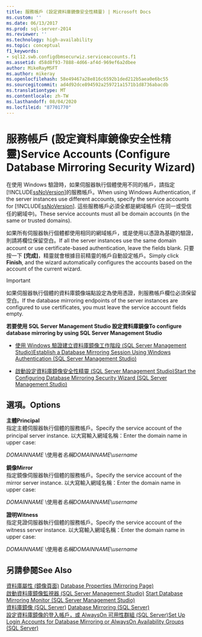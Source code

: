 ```yaml
---
title: 服務帳戶 (設定資料庫鏡像安全性精靈) | Microsoft Docs
ms.custom: ''
ms.date: 06/13/2017
ms.prod: sql-server-2014
ms.reviewer: ''
ms.technology: high-availability
ms.topic: conceptual
f1_keywords:
- sql12.swb.configdbmsecurwiz.serviceaccounts.f1
ms.assetid: d58d8f93-7888-4d66-af4d-969ef6a2dbee
author: MikeRayMSFT
ms.author: mikeray
ms.openlocfilehash: 58e49467a28e816c6592b1ded212b5aea0e6bc55
ms.sourcegitcommit: ad4d92dce894592a259721a1571b1d8736abacdb
ms.translationtype: MT
ms.contentlocale: zh-TW
ms.lasthandoff: 08/04/2020
ms.locfileid: "87701770"
---
```

# <a name="service-accounts-configure-database-mirroring-security-wizard"></a><span data-ttu-id="ad081-102">服務帳戶 (設定資料庫鏡像安全性精靈)</span><span class="sxs-lookup"><span data-stu-id="ad081-102">Service Accounts (Configure Database Mirroring Security Wizard)</span></span>
  <span data-ttu-id="ad081-103">在使用 Windows 驗證時，如果伺服器執行個體使用不同的帳戶，請指定 [!INCLUDE[ssNoVersion](../../includes/ssnoversion-md.md)]的服務帳戶。</span><span class="sxs-lookup"><span data-stu-id="ad081-103">When using Windows Authentication, if the server instances use different accounts, specify the service accounts for [!INCLUDE[ssNoVersion](../../includes/ssnoversion-md.md)].</span></span> <span data-ttu-id="ad081-104">這些服務帳戶必須全都是網域帳戶 (在同一或受信任的網域中)。</span><span class="sxs-lookup"><span data-stu-id="ad081-104">These service accounts must all be domain accounts (in the same or trusted domains).</span></span>  
  
 <span data-ttu-id="ad081-105">如果所有伺服器執行個體都使用相同的網域帳戶，或是使用以憑證為基礎的驗證，則請將欄位保留空白。</span><span class="sxs-lookup"><span data-stu-id="ad081-105">If all the server instances use the same domain account or use certificate-based authentication, leave the fields blank.</span></span> <span data-ttu-id="ad081-106">只要按一下 **[完成]**，精靈就會根據目前精靈的帳戶自動設定帳戶。</span><span class="sxs-lookup"><span data-stu-id="ad081-106">Simply click **Finish**, and the wizard automatically configures the accounts based on the account of the current wizard.</span></span>  
  
> [!IMPORTANT]  
>  <span data-ttu-id="ad081-107">如果伺服器執行個體的資料庫鏡像端點設定為使用憑證，則服務帳戶欄位必須保留空白。</span><span class="sxs-lookup"><span data-stu-id="ad081-107">If the database mirroring endpoints of the server instances are configured to use certificates, you must leave the service account fields empty.</span></span>  
  
 <span data-ttu-id="ad081-108">**若要使用 SQL Server Management Studio 設定資料庫鏡像**</span><span class="sxs-lookup"><span data-stu-id="ad081-108">**To configure database mirroring by using SQL Server Management Studio**</span></span>  
  
-   [<span data-ttu-id="ad081-109">使用 Windows 驗證建立資料庫鏡像工作階段 &#40;SQL Server Management Studio&#41;</span><span class="sxs-lookup"><span data-stu-id="ad081-109">Establish a Database Mirroring Session Using Windows Authentication &#40;SQL Server Management Studio&#41;</span></span>](establish-database-mirroring-session-windows-authentication.md)  
  
-   [<span data-ttu-id="ad081-110">啟動設定資料庫鏡像安全性精靈 &#40;SQL Server Management Studio&#41;</span><span class="sxs-lookup"><span data-stu-id="ad081-110">Start the Configuring Database Mirroring Security Wizard &#40;SQL Server Management Studio&#41;</span></span>](start-the-configuring-database-mirroring-security-wizard.md)  
  
## <a name="options"></a><span data-ttu-id="ad081-111">選項。</span><span class="sxs-lookup"><span data-stu-id="ad081-111">Options</span></span>  
 <span data-ttu-id="ad081-112">**主體**</span><span class="sxs-lookup"><span data-stu-id="ad081-112">**Principal**</span></span>  
 <span data-ttu-id="ad081-113">指定主體伺服器執行個體的服務帳戶。</span><span class="sxs-lookup"><span data-stu-id="ad081-113">Specify the service account of the principal server instance.</span></span> <span data-ttu-id="ad081-114">以大寫輸入網域名稱：</span><span class="sxs-lookup"><span data-stu-id="ad081-114">Enter the domain name in upper case:</span></span>  
  
 <span data-ttu-id="ad081-115">*DOMAINNAME* \\使用者*名稱*</span><span class="sxs-lookup"><span data-stu-id="ad081-115">*DOMAINNAME*\\*username*</span></span>  
  
 <span data-ttu-id="ad081-116">**鏡像**</span><span class="sxs-lookup"><span data-stu-id="ad081-116">**Mirror**</span></span>  
 <span data-ttu-id="ad081-117">指定鏡像伺服器執行個體的服務帳戶。</span><span class="sxs-lookup"><span data-stu-id="ad081-117">Specify the service account of the mirror server instance.</span></span> <span data-ttu-id="ad081-118">以大寫輸入網域名稱：</span><span class="sxs-lookup"><span data-stu-id="ad081-118">Enter the domain name in upper case:</span></span>  
  
 <span data-ttu-id="ad081-119">*DOMAINNAME* \\使用者*名稱*</span><span class="sxs-lookup"><span data-stu-id="ad081-119">*DOMAINNAME*\\*username*</span></span>  
  
 <span data-ttu-id="ad081-120">**證明**</span><span class="sxs-lookup"><span data-stu-id="ad081-120">**Witness**</span></span>  
 <span data-ttu-id="ad081-121">指定見證伺服器執行個體的服務帳戶。</span><span class="sxs-lookup"><span data-stu-id="ad081-121">Specify the service account of the witness server instance.</span></span> <span data-ttu-id="ad081-122">以大寫輸入網域名稱：</span><span class="sxs-lookup"><span data-stu-id="ad081-122">Enter the domain name in upper case:</span></span>  
  
 <span data-ttu-id="ad081-123">*DOMAINNAME* \\使用者*名稱*</span><span class="sxs-lookup"><span data-stu-id="ad081-123">*DOMAINNAME*\\*username*</span></span>  
  
## <a name="see-also"></a><span data-ttu-id="ad081-124">另請參閱</span><span class="sxs-lookup"><span data-stu-id="ad081-124">See Also</span></span>  
 <span data-ttu-id="ad081-125">[資料庫屬性 &#40;鏡像頁面&#41;](../../relational-databases/databases/database-properties-mirroring-page.md) </span><span class="sxs-lookup"><span data-stu-id="ad081-125">[Database Properties &#40;Mirroring Page&#41;](../../relational-databases/databases/database-properties-mirroring-page.md) </span></span>  
 <span data-ttu-id="ad081-126">[啟動資料庫鏡像監視器 &#40;SQL Server Management Studio&#41;](../database-mirroring/start-database-mirroring-monitor-sql-server-management-studio.md) </span><span class="sxs-lookup"><span data-stu-id="ad081-126">[Start Database Mirroring Monitor &#40;SQL Server Management Studio&#41;](../database-mirroring/start-database-mirroring-monitor-sql-server-management-studio.md) </span></span>  
 <span data-ttu-id="ad081-127">[資料庫鏡像 &#40;SQL Server&#41;](database-mirroring-sql-server.md) </span><span class="sxs-lookup"><span data-stu-id="ad081-127">[Database Mirroring &#40;SQL Server&#41;](database-mirroring-sql-server.md) </span></span>  
 [<span data-ttu-id="ad081-128">設定資料庫鏡像的登入帳戶，或 AlwaysOn 可用性群組 &#40;SQL Server&#41;</span><span class="sxs-lookup"><span data-stu-id="ad081-128">Set Up Login Accounts for Database Mirroring or AlwaysOn Availability Groups &#40;SQL Server&#41;</span></span>](set-up-login-accounts-database-mirroring-always-on-availability.md)  
  
  

